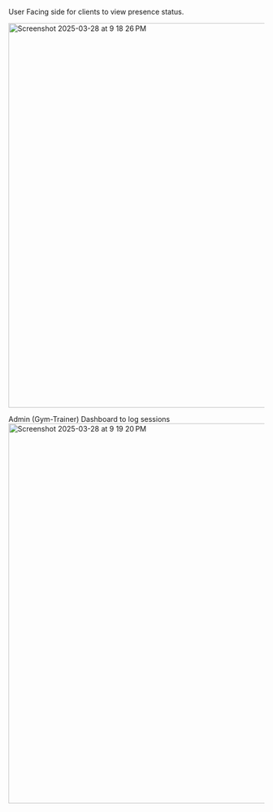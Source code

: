 User Facing side for clients to view presence status.

<img width="757" alt="Screenshot 2025-03-28 at 9 18 26 PM" src="https://github.com/user-attachments/assets/026ac870-3c8f-4e8b-b904-f40442e6934c" />

Admin (Gym-Trainer) Dashboard to log sessions
<img width="748" alt="Screenshot 2025-03-28 at 9 19 20 PM" src="https://github.com/user-attachments/assets/6ad96057-9e50-410a-8a91-f494707c86a0" />
